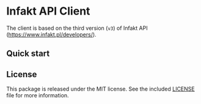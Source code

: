 # Infakt API Client

The client is based on the third version (`v3`) of Infakt API (https://www.infakt.pl/developers/).

## Quick start

## License
This package is released under the MIT license. See the included
[LICENSE](LICENSE) file for more information.
